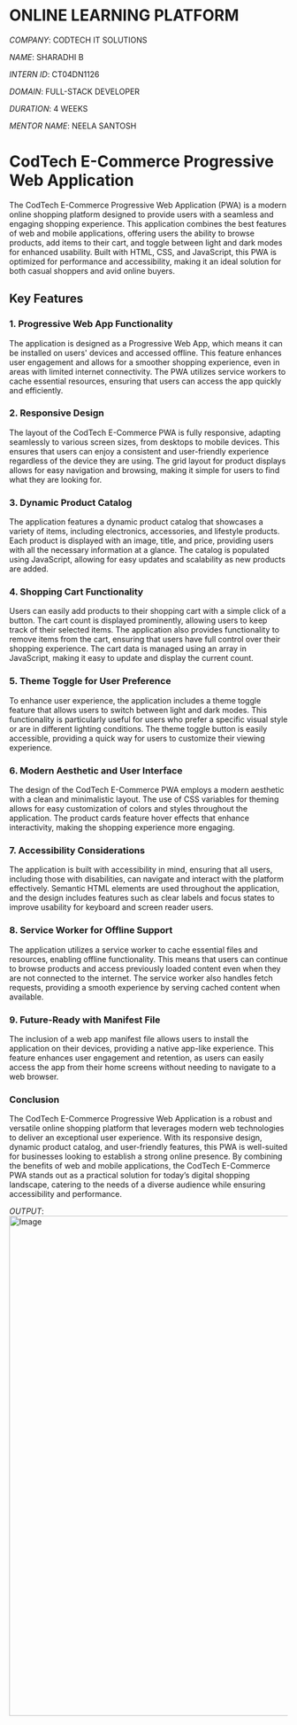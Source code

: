 # ONLINE LEARNING PLATFORM

*COMPANY*: CODTECH IT SOLUTIONS

*NAME*: SHARADHI B

*INTERN ID*: CT04DN1126

*DOMAIN*: FULL-STACK DEVELOPER  

*DURATION*: 4 WEEKS

*MENTOR NAME*: NEELA SANTOSH

# CodTech E-Commerce Progressive Web Application

The CodTech E-Commerce Progressive Web Application (PWA) is a modern online shopping platform designed to provide users with a seamless and engaging shopping experience. This application combines the best features of web and mobile applications, offering users the ability to browse products, add items to their cart, and toggle between light and dark modes for enhanced usability. Built with HTML, CSS, and JavaScript, this PWA is optimized for performance and accessibility, making it an ideal solution for both casual shoppers and avid online buyers.

## Key Features

### 1. **Progressive Web App Functionality**
The application is designed as a Progressive Web App, which means it can be installed on users' devices and accessed offline. This feature enhances user engagement and allows for a smoother shopping experience, even in areas with limited internet connectivity. The PWA utilizes service workers to cache essential resources, ensuring that users can access the app quickly and efficiently.

### 2. **Responsive Design**
The layout of the CodTech E-Commerce PWA is fully responsive, adapting seamlessly to various screen sizes, from desktops to mobile devices. This ensures that users can enjoy a consistent and user-friendly experience regardless of the device they are using. The grid layout for product displays allows for easy navigation and browsing, making it simple for users to find what they are looking for.

### 3. **Dynamic Product Catalog**
The application features a dynamic product catalog that showcases a variety of items, including electronics, accessories, and lifestyle products. Each product is displayed with an image, title, and price, providing users with all the necessary information at a glance. The catalog is populated using JavaScript, allowing for easy updates and scalability as new products are added.

### 4. **Shopping Cart Functionality**
Users can easily add products to their shopping cart with a simple click of a button. The cart count is displayed prominently, allowing users to keep track of their selected items. The application also provides functionality to remove items from the cart, ensuring that users have full control over their shopping experience. The cart data is managed using an array in JavaScript, making it easy to update and display the current count.

### 5. **Theme Toggle for User Preference**
To enhance user experience, the application includes a theme toggle feature that allows users to switch between light and dark modes. This functionality is particularly useful for users who prefer a specific visual style or are in different lighting conditions. The theme toggle button is easily accessible, providing a quick way for users to customize their viewing experience.

### 6. **Modern Aesthetic and User Interface**
The design of the CodTech E-Commerce PWA employs a modern aesthetic with a clean and minimalistic layout. The use of CSS variables for theming allows for easy customization of colors and styles throughout the application. The product cards feature hover effects that enhance interactivity, making the shopping experience more engaging.

### 7. **Accessibility Considerations**
The application is built with accessibility in mind, ensuring that all users, including those with disabilities, can navigate and interact with the platform effectively. Semantic HTML elements are used throughout the application, and the design includes features such as clear labels and focus states to improve usability for keyboard and screen reader users.

### 8. **Service Worker for Offline Support**
The application utilizes a service worker to cache essential files and resources, enabling offline functionality. This means that users can continue to browse products and access previously loaded content even when they are not connected to the internet. The service worker also handles fetch requests, providing a smooth experience by serving cached content when available.

### 9. **Future-Ready with Manifest File**
The inclusion of a web app manifest file allows users to install the application on their devices, providing a native app-like experience. This feature enhances user engagement and retention, as users can easily access the app from their home screens without needing to navigate to a web browser.

### Conclusion
The CodTech E-Commerce Progressive Web Application is a robust and versatile online shopping platform that leverages modern web technologies to deliver an exceptional user experience. With its responsive design, dynamic product catalog, and user-friendly features, this PWA is well-suited for businesses looking to establish a strong online presence. By combining the benefits of web and mobile applications, the CodTech E-Commerce PWA stands out as a practical solution for today’s digital shopping landscape, catering to the needs of a diverse audience while ensuring accessibility and performance.


*OUTPUT*:<img width="903" alt="Image" src="https://github.com/user-attachments/assets/6ff42a81-9c21-4395-8b72-802a0119ef87" />
